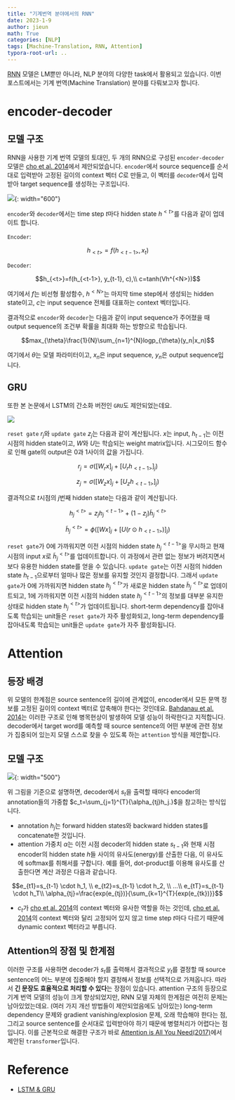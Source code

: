```yaml
---
title: "기계번역 분야에서의 RNN"
date: 2023-1-9
author: jieun
math: True
categories: [NLP]
tags: [Machine-Translation, RNN, Attention]
typora-root-url: ..
---
```


[RNN](https://jieun121070.github.io/posts/Language-Model-n-gram%EC%97%90%EC%84%9C-RNN%EC%9C%BC%EB%A1%9C%EC%9D%98-%EB%B0%9C%EC%A0%84/) 모델은 LM뿐만 아니라, NLP 분야의 다양한 task에서 활용되고 있습니다. 이번 포스트에서는 기계 번역(Machine Translation) 분야를 다뤄보고자 합니다.



# encoder-decoder

## 모델 구조
RNN을 사용한 기계 번역 모델의 토대인, 두 개의 RNN으로 구성된 `encoder-decoder` 모델은 [cho et al. 2014](https://arxiv.org/pdf/1406.1078.pdf)에서 제안되었습니다. `encoder`에서 source sequence를 순서대로 입력받아 고정된 길이의 context 벡터 $C$로 만들고, 이 벡터를 `decoder`에서 입력받아 target sequence를 생성하는 구조입니다.

![](/assets/img/mt-rnn/encoder-decoder.jpg){: width="600"}

`encoder`와 `decoder`에서는 time step $t$마다 hidden state $h^{\lt t \gt}$를 다음과 같이 업데이트 합니다.

`Encoder`:

$$h_{<t>}=f(h_{<t-1>}, x_t)$$

`Decoder`:

$$h_{<t>}=f(h_{<t-1>}, y_{t-1}, c),\\ c=tanh(Vh^{<N>})$$

여기에서 $f$는 비선형 활성함수, $h^{\lt N \gt}$는 마지막 time step에서 생성되는 hidden state이고, $c$는 input sequence 전체를 대표하는 context 벡터입니다.

결과적으로 `encoder`와 `decoder`는 다음과 같이 input sequence가 주어졌을 때 output sequence의 조건부 확률을 최대화 하는 방향으로 학습됩니다.

$$max_{\theta}\frac{1}{N}\sum_{n=1}^{N}logp_{\theta}(y_n|x_n)$$

여기에서 $\theta$는 모델 파라미터이고, $x_n$은 input sequence, $y_n$은 output sequence입니다.

## GRU

또한 본 논문에서 LSTM의 간소화 버전인 `GRU`도 제안되었는데요.

![](/assets/img/mt-rnn/gru.jpg)

`reset gate` $r_j$와 `update gate` $z_j$는 다음과 같이 계산됩니다. $x$는 input, $h_{t-1}$는 이전 시점의 hidden state이고, $W$와 $U$는 학습되는 weight matrix입니다. 시그모이드 함수로 인해 gate의 output은 0과 1사이의 값을 가집니다.

$$r_j=\sigma([W_{r}x]_j+[U_{r}h_{<t-1>}]_j)$$

$$z_j=\sigma([W_{z}x]_j+[U_{z}h_{<t-1>}]_j)$$

결과적으로 $t$시점의 $j$번째 hidden state는 다음과 같이 계산됩니다.

$$h_j^{<t>}=z_{j}h_{j}^{<t-1>}+(1-z_j)\tilde{h}_j^{<t>}$$

$$\tilde{h}_j^{<t>}=\phi([Wx]_j+[U(r \odot h_{<t-1>})]_j)$$

`reset gate`가 0에 가까워지면 이전 시점의 hidden state $h_j^{\lt t-1 \gt}$을 무시하고 현재 시점의 input $x$로 $\tilde h_j^{\lt t \gt}$를 업데이트합니다. 이 과정에서 관련 없는 정보가 버려지면서 보다 유용한 hidden state를 얻을 수 있습니다. `update gate`는 이전 시점의 hidden state $h_{t-1}$으로부터 얼마나 많은 정보를 유지할 것인지 결정합니다. 그래서 `update gate`가 0에 가까워지면 hidden state $h_j^{\lt t \gt}$가 새로운 hidden state $\tilde h_j^{\lt t \gt}$로 업데이트되고, 1에 가까워지면 이전 시점의 hidden state $h_j^{\lt t-1 \gt}$의 정보를 대부분 유지한 상태로 hidden state $h_j^{\lt t \gt}$가 업데이트됩니다. short-term dependency를 잡아내도록 학습되는 unit들은 `reset gate`가 자주 활성화되고, long-term dependency를 잡아내도록 학습되는 unit들은 `update gate`가 자주 활성화됩니다.



# Attention

## 등장 배경

위 모델의 한계점은 source sentence의 길이에 관계없이, encoder에서 모든 문맥 정보를 고정된 길이의 context 벡터로 압축해야 한다는 것인데요. [Bahdanau et al. 2014](https://arxiv.org/pdf/1409.0473.pdf)는 이러한 구조로 인해 병목현상이 발생하여 모델 성능이 하락한다고 지적합니다. decoder에서 target word를 예측할 때 source sentence의 어떤 부분에 관련 정보가 집중되어 있는지 모델 스스로 찾을 수 있도록 하는 `attention` 방식을 제안합니다.

## 모델 구조

![](/assets/img/mt-rnn/attention.jpg){: width="500"}

위 그림을 기준으로 설명하면, decoder에서 $s_t$을 출력할 때마다 encoder의 annotation들의 가중합 $c_t=\sum_{j=1}^{T}{\alpha_{tj}h_j.}$을 참고하는 방식입니다.

- annotation $h_j$는 forward hidden states와 backward hidden states를 concatenate한 것입니다.
- attention 가중치 $\alpha$는 이전 시점 decoder의 hidden state $s_{t-1}$와 현재 시점 encoder의 hidden state $h$들 사이의 유사도(energy)를 산출한 다음, 이 유사도에 softmax를 취해서를 구합니다. 예를 들어, dot-product를 이용해 유사도를 산출한다면 계산 과정은 다음과 같습니다.
  

$$e_{t1}=s_{t-1} \cdot h_1, \\ e_{t2}=s_{t-1} \cdot h_2, \\ ...\\ e_{tT}=s_{t-1} \cdot h_T\\ \alpha_{tj}=\frac{exp(e_{tj})}{\sum_{k=1}^{T}{exp(e_{tk})}}$$

- $c_t$가 [cho et al. 2014](https://arxiv.org/pdf/1406.1078.pdf)의 context 벡터와 유사한 역할을 하는 것인데, [cho et al. 2014](https://arxiv.org/pdf/1406.1078.pdf)의 context 벡터와 달리 고정되어 있지 않고 time step $t$마다 다르기 때문에 dynamic context 벡터라고 부릅니다.

## Attention의 장점 및 한계점
이러한 구조를 사용하면 decoder가 $s_t$를 출력해서 결과적으로 $y_t$를 결정할 때 source sentence의 어느 부분에 집중해야 할지 결정해서 정보를 선택적으로 가져옵니다. 따라서 **긴 문장도 효율적으로 처리할 수 있다**는 장점이 있습니다. attention 구조의 등장으로 기계 번역 모델의 성능이 크게 향상되었지만, RNN 모델 자체의 한계점은 여전히 문제는 남아있었는데요. (여러 가지 개선 방법들이 제안되었음에도 남아있는) long-term dependency 문제와 gradient vanishing/explosion 문제, 오래 학습해야 한다는 점, 그리고 source sentence를 순서대로 입력받아야 하기 때문에 병렬처리가 어렵다는 점입니다. 이를 근본적으로 해결한 구조가 바로 [Attention is All You Need(2017)](https://jieun121070.github.io/posts/paper-review-Attention-is-All-You-Need/)에서 제안된 `transformer`입니다.



# Reference

- [LSTM & GRU](https://towardsdatascience.com/illustrated-guide-to-lstms-and-gru-s-a-step-by-step-explanation-44e9eb85bf21)
